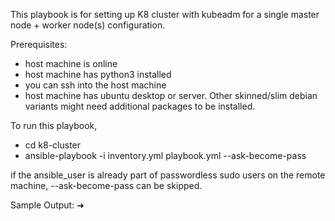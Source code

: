 This playbook is for setting up K8 cluster with kubeadm for a single master node + worker node(s) configuration.

Prerequisites:
 - host machine is online
 - host machine has python3 installed
 - you can ssh into the host machine
 - host machine has ubuntu desktop or server. Other skinned/slim debian variants might need additional packages to be installed.


To run this playbook,
 - cd k8-cluster
 - ansible-playbook -i inventory.yml playbook.yml --ask-become-pass

if the ansible_user is already part of passwordless sudo users on the remote machine, --ask-become-pass can be skipped.


Sample Output:
➜  

